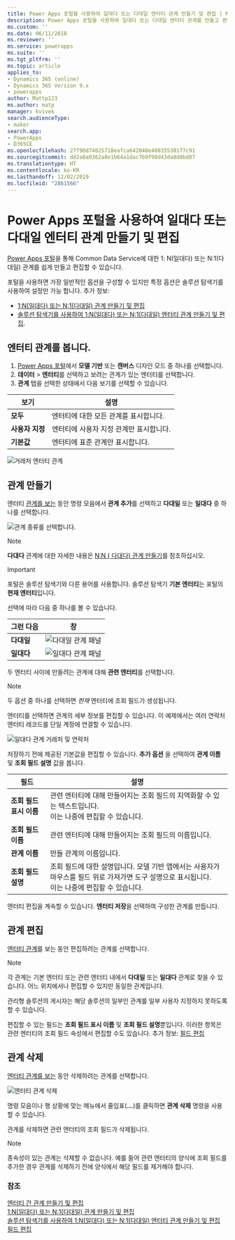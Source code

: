 ```yaml
---
title: Power Apps 포털을 사용하여 일대다 또는 다대일 엔터티 관계 만들기 및 편집 | MicrosoftDocs
description: Power Apps 포털을 사용하여 일대다 또는 다대일 엔터티 관계를 만들고 편집하는 방법 알아보기
ms.custom: ''
ms.date: 06/11/2018
ms.reviewer: ''
ms.service: powerapps
ms.suite: ''
ms.tgt_pltfrm: ''
ms.topic: article
applies_to:
- Dynamics 365 (online)
- Dynamics 365 Version 9.x
- powerapps
author: Mattp123
ms.author: matp
manager: kvivek
search.audienceType:
- maker
search.app:
- PowerApps
- D365CE
ms.openlocfilehash: 27f90d74025718eafca642040e40835530177c91
ms.sourcegitcommit: dd2a8a0362a8e1b64a1dac7b9f98d43da8d0bd87
ms.translationtype: HT
ms.contentlocale: ko-KR
ms.lasthandoff: 12/02/2019
ms.locfileid: "2861566"
---
```

# <a name="create-and-edit-one-to-many-or-many-to-one-entity-relationships-using-power-apps-portal"></a>Power Apps 포털을 사용하여 일대다 또는 다대일 엔터티 관계 만들기 및 편집

[Power Apps 포털](https://make.powerapps.com/?utm_source=padocs&utm_medium=linkinadoc&utm_campaign=referralsfromdoc)을 통해 Common Data Service에 대한 1: N(일대다) 또는 N:1(다대일) 관계를 쉽게 만들고 편집할 수 있습니다.

포털을 사용하면 가장 일반적인 옵션을 구성할 수 있지만 특정 옵션은 솔루션 탐색기를 사용하여 설정만 가능 합니다. 추가 정보: 
- [1:N(일대다) 또는 N:1(다대일) 관계 만들기 및 편집](create-edit-1n-relationships.md)
- [솔루션 탐색기를 사용하여 1:N(일대다) 또는 N:1(다대일) 엔터티 관계 만들기 및 편집](create-edit-1n-relationships-solution-explorer.md).

## <a name="view-entity-relationships"></a>엔터티 관계를 봅니다.

1. [Power Apps 포털](https://make.powerapps.com/?utm_source=padocs&utm_medium=linkinadoc&utm_campaign=referralsfromdoc)에서 **모델 기반** 또는 **캔버스** 디자인 모드 중 하나를 선택합니다.
2. **데이터** > **엔터티**를 선택하고 보려는 관계가 있는 엔터티를 선택합니다.
3. **관계** 탭을 선택한 상태에서 다음 보기를 선택할 수 있습니다. 

 |보기|설명|
 |--|--|
 |**모두**| 엔터티에 대한 모든 관계를 표시합니다.|
 |**사용자 지정**|엔터티에 사용자 지정 관계만 표시합니다.|
 |**기본값**|엔터티에 표준 관계만 표시합니다.|
<!-- TODO: What is the actual difference between All and Default? -->

![거래처 엔터티 관계](media/view-account-relationships-portal.png)

## <a name="create-relationships"></a>관계 만들기

엔터티 [관계를 보는](#view-entity-relationships) 동안 명령 모음에서 **관계 추가**를 선택하고 **다대일** 또는 **일대다** 중 하나를 선택합니다.

![관계 종류를 선택합니다.](media/add-relationship-menu-portal.png)

> [!NOTE]
> **다대다** 관계에 대한 자세한 내용은 [N:N ( 다대다) 관계 만들기](create-edit-nn-relationships.md)를 참조하십시오.

<!-- This may change going forward, but this is the way it is now. #2534972 -->
> [!Important]
> 포털은 솔루션 탐색기와 다른 용어를 사용합니다. 솔루션 탐색기 **기본 엔터티**는 포털의 **현재 엔터티**입니다.

선택에 따라 다음 중 하나를 볼 수 있습니다.

<!-- These are the correct screenshots from the UI as of 6/11/18 -->
|그런 다음|창|
|--|--|
|**다대일**|![다대일 관계 패널](media/many-to-one-relationship-panel.png)|
|**일대다**|![일대다 관계 패널](media/one-to-many-relationship-panel.png)|

두 엔터티 사이에 만들려는 관계에 대해 **관련 엔터티**를 선택합니다. 

> [!NOTE]
> 두 옵션 중 하나를 선택하면 *현재* 엔터티에 조회 필드가 생성됩니다.

엔터티를 선택하면 관계의 세부 정보를 편집할 수 있습니다. 이 예제에서는 여러 연락처 엔터티 레코드를 단일 계정에 연결할 수 있습니다.

<!-- These are the correct screenshots from the UI as of 6/11/18 -->
![일대다 관계 거래처 및 연락처](media/One-to-many-account-contact.png)

저장하기 전에 제공된 기본값을 편집할 수 있습니다. **추가 옵션** 을 선택하여 **관계 이름** 및 **조회 필드 설명** 값을 봅니다.

|필드|설명|
|--|--|
|**조회 필드 표시 이름**|관련 엔터티에 대해 만들어지는 조회 필드의 지역화할 수 있는 텍스트입니다.<br />이는 나중에 편집할 수 있습니다.|
|**조회 필드 이름**|관련 엔터티에 대해 만들어지는 조회 필드의 이름입니다.|
|**관계 이름**|만들 관계의 이름입니다.|
|**조회 필드 설명**|조회 필드에 대한 설명입니다. 모델 기반 앱에서는 사용자가 마우스를 필드 위로 가져가면 도구 설명으로 표시됩니다. <br />이는 나중에 편집할 수 있습니다.|

엔터티 편집을 계속할 수 있습니다. **엔터티 저장**을 선택하여 구성한 관계를 만듭니다.

## <a name="edit-relationships"></a>관계 편집

[엔터티 관계](#view-entity-relationships)를 보는 동안 편집하려는 관계를 선택합니다.

> [!NOTE]
> 각 관계는 기본 엔터티 또는 관련 엔터티 내에서 **다대일** 또는 **일대다** 관계로 찾을 수 있습니다. 어느 위치에서나 편집할 수 있지만 동일한 관계입니다.
>
> 관리형 솔루션의 게시자는 해당 솔루션의 일부인 관계를 일부 사용자 지정하지 못하도록 할 수 있습니다.

편집할 수 있는 필드는 **조회 필드 표시 이름** 및 **조회 필드 설명**뿐입니다. 이러한 항목은 관련 엔터티의 조회 필드 속성에서 편집할 수도 있습니다. 추가 정보: [필드 편집](create-edit-field-portal.md#edit-a-field)

## <a name="delete-relationships"></a>관계 삭제

[엔터티 관계를 보는](#view-entity-relationships) 동안 삭제하려는 관계를 선택합니다.

![엔터티 관계 삭제](media/delete-entity-relationship-portal.png)

명령 모음이나 행 상황에 맞는 메뉴에서 줄임표(**...**)를 클릭하면 **관계 삭제** 명령을 사용할 수 있습니다.

관계를 삭제하면 관련 엔터티의 조회 필드가 삭제됩니다.

> [!NOTE]
> 종속성이 있는 관계는 삭제할 수 없습니다. 예를 들어 관련 엔터티의 양식에 조회 필드를 추가한 경우 관계를 삭제하기 전에 양식에서 해당 필드를 제거해야 합니다.

### <a name="see-also"></a>참조

[엔터티 간 관계 만들기 및 편집](create-edit-entity-relationships.md)<br />
[1:N(일대다) 또는 N:1(다대일) 관계 만들기 및 편집](create-edit-1n-relationships.md)<br />
[솔루션 탐색기를 사용하여 1:N(일대다) 또는 N:1(다대일) 엔터티 관계 만들기 및 편집](create-edit-1n-relationships-solution-explorer.md)<br />
[필드 편집](create-edit-field-portal.md#edit-a-field)
